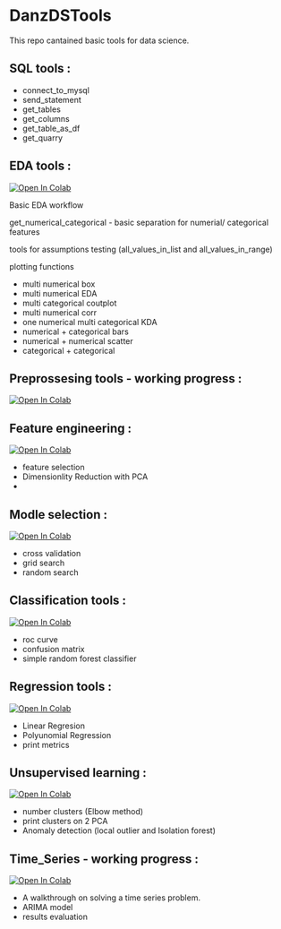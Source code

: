 # DanzDSTools


This repo cantained basic tools for data science.

## SQL tools : 
- connect_to_mysql
- send_statement
- get_tables
- get_columns
- get_table_as_df
- get_quarry


## EDA tools :

[![Open In Colab](https://colab.research.google.com/assets/colab-badge.svg)](https://colab.research.google.com/github/omerdan03/danzdstools/blob/master/EDA_tools.ipynb)

Basic EDA workflow

get_numerical_categorical - basic separation for numerial/ categorical features

tools for assumptions testing (all_values_in_list and all_values_in_range)

plotting functions
 - multi numerical box
 - multi numerical EDA
 - multi categorical coutplot
 - multi numerical corr
 - one numerical multi categorical KDA
 - numerical + categorical bars
 - numerical + numerical scatter
 - categorical + categorical 


## Preprossesing tools - working progress :

[![Open In Colab](https://colab.research.google.com/assets/colab-badge.svg)](https://colab.research.google.com/github/omerdan03/danzdstools/blob/master/Preprossessing_tools.ipynb)

## Feature engineering : 

[![Open In Colab](https://colab.research.google.com/assets/colab-badge.svg)](https://colab.research.google.com/github/omerdan03/danzdstools/blob/master/Feature_engineering.ipynb)

 - feature selection
 - Dimensionlity Reduction with PCA
 - 

## Modle selection :

[![Open In Colab](https://colab.research.google.com/assets/colab-badge.svg)](https://colab.research.google.com/github/omerdan03/danzdstools/blob/master/Model_selection.ipynb)


 - cross validation
 - grid search
 - random search

##  Classification tools : 

[![Open In Colab](https://colab.research.google.com/assets/colab-badge.svg)](https://colab.research.google.com/github/omerdan03/danzdstools/blob/master/Classification_tools.ipynb)


 - roc curve
 - confusion matrix
 - simple random forest classifier
 
## Regression tools :

[![Open In Colab](https://colab.research.google.com/assets/colab-badge.svg)](https://colab.research.google.com/github/omerdan03/danzdstools/blob/master/Regression_tools.ipynb)


 - Linear Regresion
 - Polyunomial Regression
 - print metrics
 
## Unsupervised learning :

[![Open In Colab](https://colab.research.google.com/assets/colab-badge.svg)](https://colab.research.google.com/github/omerdan03/danzdstools/blob/master/Unsupervised_learning.ipynb)


 - number clusters (Elbow method)
 - print clusters on 2 PCA
 - Anomaly detection (local outlier and Isolation forest)


## Time_Series - working progress :

[![Open In Colab](https://colab.research.google.com/assets/colab-badge.svg)](https://colab.research.google.com/github/omerdan03/danzdstools/blob/master/Time_Series.ipynb)


 - A walkthrough on solving a time series problem.
 - ARIMA model
 - results evaluation